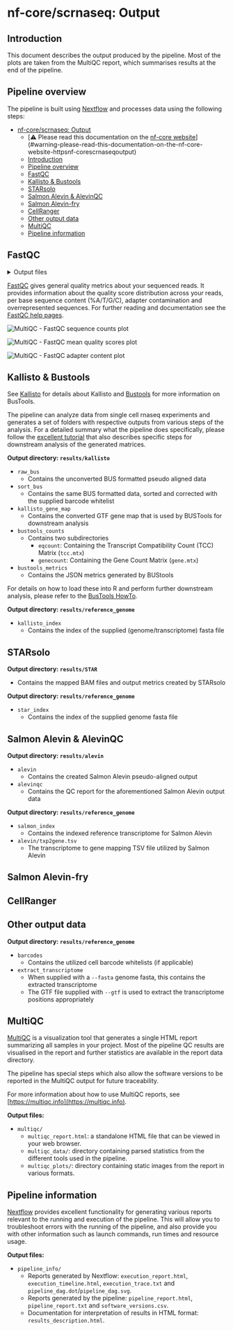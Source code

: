 # nf-core/scrnaseq: Output

## Introduction

This document describes the output produced by the pipeline. Most of the plots are taken from the MultiQC report, which summarises results at the end of the pipeline.

## Pipeline overview

The pipeline is built using [Nextflow](https://www.nextflow.io/)
and processes data using the following steps:

* [nf-core/scrnaseq: Output](#nf-corescrnaseq-output)
    * [:warning: Please read this documentation on the [nf-core website](https://nf-co.re/scrnaseq/output)] (#warning-please-read-this-documentation-on-the-nf-core-website-httpsnf-corescrnaseqoutput)
    * [Introduction](#introduction)
    * [Pipeline overview](#pipeline-overview)
    * [FastQC](#fastqc-results)
    * [Kallisto & Bustools](#kallisto--bustools-results)
    * [STARsolo](#starsolo)
    * [Salmon Alevin & AlevinQC](#salmon-alevin--alevinqc)
    * [Salmon Alevin-fry](#salmon-alevin-fry)
    * [CellRanger](#cellranger)
    * [Other output data](#other-output-data)
    * [MultiQC](#multiqc)
    * [Pipeline information](#pipeline-information)

## FastQC

<details markdown="1">
<summary>Output files</summary>

* `fastqc/`
    * `*_fastqc.html`: FastQC report containing quality metrics.
    * `*_fastqc.zip`: Zip archive containing the FastQC report, tab-delimited data file and plot images.

> **NB:** The FastQC plots in this directory are generated relative to the raw, input reads. They may contain adapter sequence and regions of low quality. To see how your reads look after adapter and quality trimming please refer to the FastQC reports in the `trimgalore/fastqc/` directory.

</details>

[FastQC](http://www.bioinformatics.babraham.ac.uk/projects/fastqc/) gives general quality metrics about your sequenced reads. It provides information about the quality score distribution across your reads, per base sequence content (%A/T/G/C), adapter contamination and overrepresented sequences. For further reading and documentation see the [FastQC help pages](http://www.bioinformatics.babraham.ac.uk/projects/fastqc/Help/).

![MultiQC - FastQC sequence counts plot](images/mqc_fastqc_counts.png)

![MultiQC - FastQC mean quality scores plot](images/mqc_fastqc_quality.png)

![MultiQC - FastQC adapter content plot](images/mqc_fastqc_adapter.png)

## Kallisto & Bustools

See [Kallisto](https://pachterlab.github.io/kallisto/about) for details about Kallisto and [Bustools](https://bustools.github.io/) for more information on BusTools.

The pipeline can analyze data from single cell rnaseq experiments and generates a set of folders with respective outputs from various steps of the analysis. For a detailed summary what the pipeline does specifically, please follow the [excellent tutorial](https://www.kallistobus.tools/getting_started.html) that also describes specific steps for downstream analysis of the generated matrices.

**Output directory: `results/kallisto`**

* `raw_bus`
    * Contains the unconverted BUS formatted pseudo aligned data
* `sort_bus`
    * Contains the same BUS formatted data, sorted and corrected with the supplied barcode whitelist
* `kallisto_gene_map`
    * Contains the converted GTF gene map that is used by BUSTools for downstream analysis
* `bustools_counts`
    * Contains two subdirectories
        * `eqcount`: Containing the Transcript Compatibility Count (TCC) Matrix (`tcc.mtx`)
        * `genecount`: Containing the Gene Count Matrix (`gene.mtx`)
* `bustools_metrics`
    * Contains the JSON metrics generated by BUStools

For details on how to load these into R and perform further downstream analysis, please refer to the [BusTools HowTo](https://github.com/BUStools/getting_started/blob/master/getting_started.ipynb).

**Output directory: `results/reference_genome`**

* `kallisto_index`
    * Contains the index of the supplied (genome/transcriptome) fasta file

## STARsolo

**Output directory: `results/STAR`**

* Contains the mapped BAM files and output metrics created by STARsolo

**Output directory: `results/reference_genome`**

* `star_index`
    * Contains the index of the supplied genome fasta file

## Salmon Alevin & AlevinQC

**Output directory: `results/alevin`**

* `alevin`
    * Contains the created Salmon Alevin pseudo-aligned output
* `alevinqc`
    * Contains the QC report for the aforementioned Salmon Alevin output data

**Output directory: `results/reference_genome`**

* `salmon_index`
    * Contains the indexed reference transcriptome for Salmon Alevin
* `alevin/txp2gene.tsv`
    * The transcriptome to gene mapping TSV file utilized by Salmon Alevin

## Salmon Alevin-fry

## CellRanger

## Other output data

**Output directory: `results/reference_genome`**

* `barcodes`
    * Contains the utilized cell barcode whitelists (if applicable)
* `extract_transcriptome`
    * When supplied with a `--fasta` genome fasta, this contains the extracted transcriptome
    * The GTF file supplied with `--gtf` is used to extract the transcriptome positions appropriately
  
## MultiQC

[MultiQC](http://multiqc.info) is a visualization tool that generates a single HTML report summarizing all samples in your project. Most of the pipeline QC results are visualised in the report and further statistics are available in the report data directory.

The pipeline has special steps which also allow the software versions to be reported in the MultiQC output for future traceability.

For more information about how to use MultiQC reports, see [https://multiqc.info](https://multiqc.info).

**Output files:**

* `multiqc/`
    * `multiqc_report.html`: a standalone HTML file that can be viewed in your web browser.
    * `multiqc_data/`: directory containing parsed statistics from the different tools used in the pipeline.
    * `multiqc_plots/`: directory containing static images from the report in various formats.

## Pipeline information

[Nextflow](https://www.nextflow.io/docs/latest/tracing.html) provides excellent functionality for generating various reports relevant to the running and execution of the pipeline. This will allow you to troubleshoot errors with the running of the pipeline, and also provide you with other information such as launch commands, run times and resource usage.

**Output files:**

* `pipeline_info/`
    * Reports generated by Nextflow: `execution_report.html`, `execution_timeline.html`, `execution_trace.txt` and `pipeline_dag.dot`/`pipeline_dag.svg`.
    * Reports generated by the pipeline: `pipeline_report.html`, `pipeline_report.txt` and `software_versions.csv`.
    * Documentation for interpretation of results in HTML format: `results_description.html`.
